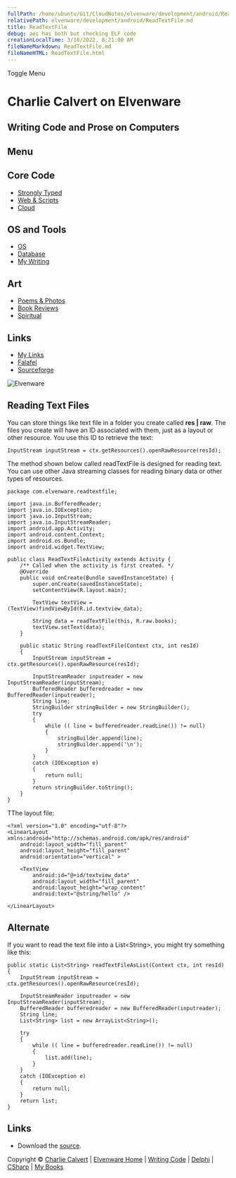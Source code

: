 ```yaml
---
fullPath: /home/ubuntu/Git/CloudNotes/elvenware/development/android/ReadTextFile.md
relativePath: elvenware/development/android/ReadTextFile.md
title: ReadTextFile
debug: aec has both but checking ELF code
creationLocalTime: 3/18/2022, 8:21:00 AM
fileNameMarkdown: ReadTextFile.md
fileNameHTML: ReadTextFile.html
---
```


<!-- toc -->
<!-- tocstop -->

Toggle Menu

Charlie Calvert on Elvenware
============================

Writing Code and Prose on Computers
-----------------------------------

Menu
----

Core Code
---------

-   [Strongly Typed](../index.html)
-   [Web & Scripts](../web/index.html)
-   [Cloud](../cloud/index.shtml)

OS and Tools
------------

-   [OS](../../os/index.html)
-   [Database](../database/index.html)
-   [My Writing](../../books/index.html)

Art
---

-   [Poems & Photos](../../Art/index.html)
-   [Book Reviews](../../books/reading/index.html)
-   [Spiritual](../../spirit/index.html)

Links
-----

-   [My Links](../../links.html)
-   [Falafel](http://www.falafel.com/)
-   [Sourceforge](http://sourceforge.net/projects/elvenware/)

![Elvenware](../../images/elvenwarelogo.png)

Reading Text Files
------------------

You can store things like text file in a folder you create called **res
| raw**. The files you create will have an ID associated with them, just
as a layout or other resource. You use this ID to retrieve the text:

~~~~ {.code}
InputStream inputStream = ctx.getResources().openRawResource(resId);
~~~~

The method shown below called readTextFile is designed for reading text.
You can use other Java streaming classes for reading binary data or
other types of resources.

~~~~ {.csharpcode}
package com.elvenware.readtextfile;

import java.io.BufferedReader;
import java.io.IOException;
import java.io.InputStream;
import java.io.InputStreamReader;
import android.app.Activity;
import android.content.Context;
import android.os.Bundle;
import android.widget.TextView;

public class ReadTextFileActivity extends Activity {
    /** Called when the activity is first created. */
    @Override
    public void onCreate(Bundle savedInstanceState) {
        super.onCreate(savedInstanceState);
        setContentView(R.layout.main);

        TextView textView = (TextView)findViewById(R.id.textview_data);
        
        String data = readTextFile(this, R.raw.books);
        textView.setText(data);
    }

    public static String readTextFile(Context ctx, int resId)
    {
        InputStream inputStream = ctx.getResources().openRawResource(resId);

        InputStreamReader inputreader = new InputStreamReader(inputStream);
        BufferedReader bufferedreader = new BufferedReader(inputreader);
        String line;
        StringBuilder stringBuilder = new StringBuilder();
        try 
        {
            while (( line = bufferedreader.readLine()) != null) 
            {
                stringBuilder.append(line);
                stringBuilder.append('\n');
            }
        } 
        catch (IOException e) 
        {
            return null;
        }
        return stringBuilder.toString();
    }
}
~~~~

TThe layout file:

~~~~ {.csharpcode}
<?xml version="1.0" encoding="utf-8"?>
<LinearLayout xmlns:android="http://schemas.android.com/apk/res/android"
    android:layout_width="fill_parent"
    android:layout_height="fill_parent"
    android:orientation="vertical" >

    <TextView
        android:id="@+id/textview_data"
        android:layout_width="fill_parent"
        android:layout_height="wrap_content"
        android:text="@string/hello" />

</LinearLayout>
~~~~

Alternate
---------

If you want to read the text file into a List\<String\>, you might try
something like this:

~~~~ {.csharpcode}
public static List<String> readTextFileAsList(Context ctx, int resId)
{
    InputStream inputStream = ctx.getResources().openRawResource(resId);

    InputStreamReader inputreader = new InputStreamReader(inputStream);
    BufferedReader bufferedreader = new BufferedReader(inputreader);
    String line;
    List<String> list = new ArrayList<String>(); 
        
    try 
    {
        while (( line = bufferedreader.readLine()) != null) 
        {
            list.add(line);                
        }
    } 
    catch (IOException e) 
    {
        return null;
    }
    return list;
}
~~~~

Links
-----

-   Download the [source](../../downloads/Android/ReadTextFile.zip).

Copyright © [Charlie Calvert](../../index.html) | [Elvenware
Home](../../index.html) | [Writing Code](../index.html) |
[Delphi](../delphi/index.html) | [CSharp](../csharp/index.html) | [My
Books](../../books/index.html)
